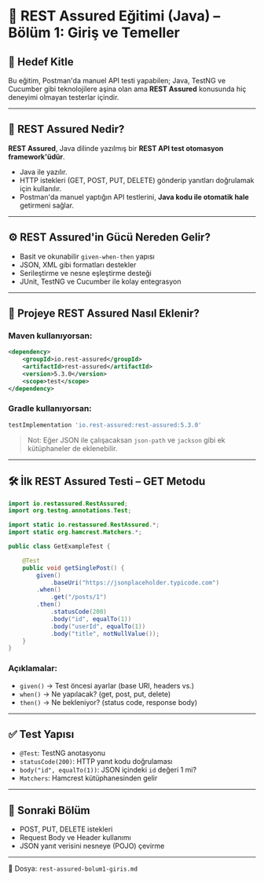 # 📘 REST Assured Eğitimi (Java) – Bölüm 1: Giriş ve Temeller

## 🎯 Hedef Kitle
Bu eğitim, Postman'da manuel API testi yapabilen; Java, TestNG ve Cucumber gibi teknolojilere aşina olan ama **REST Assured** konusunda 
hiç deneyimi olmayan testerlar içindir.

---

## 🧠 REST Assured Nedir?

**REST Assured**, Java dilinde yazılmış bir **REST API test otomasyon framework'üdür**.
- Java ile yazılır.
- HTTP istekleri (GET, POST, PUT, DELETE) gönderip yanıtları doğrulamak için kullanılır.
- Postman'da manuel yaptığın API testlerini, **Java kodu ile otomatik hale** getirmeni sağlar.

---

## ⚙️ REST Assured'in Gücü Nereden Gelir?
- Basit ve okunabilir `given-when-then` yapısı
- JSON, XML gibi formatları destekler
- Serileştirme ve nesne eşleştirme desteği
- JUnit, TestNG ve Cucumber ile kolay entegrasyon

---

## 🔧 Projeye REST Assured Nasıl Eklenir?

### Maven kullanıyorsan:
```xml
<dependency>
    <groupId>io.rest-assured</groupId>
    <artifactId>rest-assured</artifactId>
    <version>5.3.0</version>
    <scope>test</scope>
</dependency>
```

### Gradle kullanıyorsan:
```groovy
testImplementation 'io.rest-assured:rest-assured:5.3.0'
```

> Not: Eğer JSON ile çalışacaksan `json-path` ve `jackson` gibi ek kütüphaneler de eklenebilir.

---

## 🛠 İlk REST Assured Testi – GET Metodu

```java
import io.restassured.RestAssured;
import org.testng.annotations.Test;

import static io.restassured.RestAssured.*;
import static org.hamcrest.Matchers.*;

public class GetExampleTest {

    @Test
    public void getSinglePost() {
        given()
            .baseUri("https://jsonplaceholder.typicode.com")
        .when()
            .get("/posts/1")
        .then()
            .statusCode(200)
            .body("id", equalTo(1))
            .body("userId", equalTo(1))
            .body("title", notNullValue());
    }
}
```

### Açıklamalar:
- `given()` → Test öncesi ayarlar (base URI, headers vs.)
- `when()` → Ne yapılacak? (get, post, put, delete)
- `then()` → Ne bekleniyor? (status code, response body)

---

## ✅ Test Yapısı

- `@Test`: TestNG anotasyonu
- `statusCode(200)`: HTTP yanıt kodu doğrulaması
- `body("id", equalTo(1))`: JSON içindeki `id` değeri 1 mi?
- `Matchers`: Hamcrest kütüphanesinden gelir

---

## 🚀 Sonraki Bölüm
- POST, PUT, DELETE istekleri
- Request Body ve Header kullanımı
- JSON yanıt verisini nesneye (POJO) çevirme

---

📂 Dosya: `rest-assured-bolum1-giris.md`